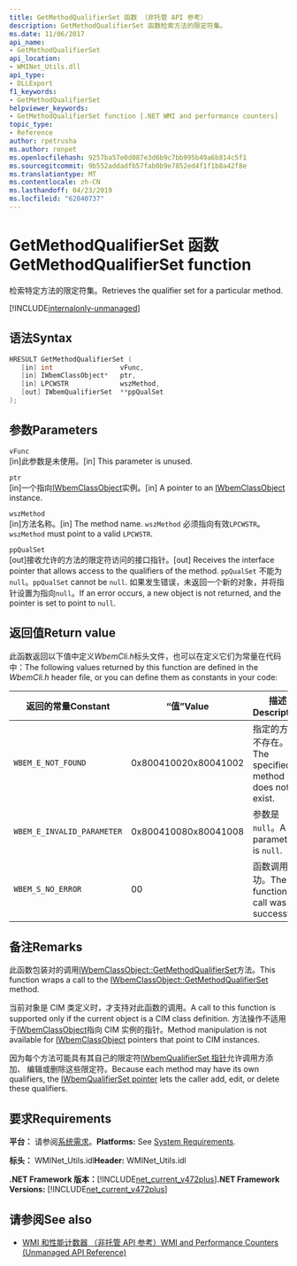 ```yaml
---
title: GetMethodQualifierSet 函数 （非托管 API 参考）
description: GetMethodQualifierSet 函数检索方法的限定符集。
ms.date: 11/06/2017
api_name:
- GetMethodQualifierSet
api_location:
- WMINet_Utils.dll
api_type:
- DLLExport
f1_keywords:
- GetMethodQualifierSet
helpviewer_keywords:
- GetMethodQualifierSet function [.NET WMI and performance counters]
topic_type:
- Reference
author: rpetrusha
ms.author: ronpet
ms.openlocfilehash: 9257ba57e0d087e3d6b9c7bb995b49a6b814c5f1
ms.sourcegitcommit: 9b552addadfb57fab0b9e7852ed4f1f1b8a42f8e
ms.translationtype: MT
ms.contentlocale: zh-CN
ms.lasthandoff: 04/23/2019
ms.locfileid: "62040737"
---
```

# <a name="getmethodqualifierset-function"></a><span data-ttu-id="a000f-103">GetMethodQualifierSet 函数</span><span class="sxs-lookup"><span data-stu-id="a000f-103">GetMethodQualifierSet function</span></span>

<span data-ttu-id="a000f-104">检索特定方法的限定符集。</span><span class="sxs-lookup"><span data-stu-id="a000f-104">Retrieves the qualifier set for a particular method.</span></span>

[!INCLUDE[internalonly-unmanaged](../../../../includes/internalonly-unmanaged.md)]

## <a name="syntax"></a><span data-ttu-id="a000f-105">语法</span><span class="sxs-lookup"><span data-stu-id="a000f-105">Syntax</span></span>

```cpp
HRESULT GetMethodQualifierSet (
   [in] int                 vFunc,
   [in] IWbemClassObject*   ptr,
   [in] LPCWSTR             wszMethod,
   [out] IWbemQualifierSet  **ppQualSet
);
```

## <a name="parameters"></a><span data-ttu-id="a000f-106">参数</span><span class="sxs-lookup"><span data-stu-id="a000f-106">Parameters</span></span>

`vFunc`\
<span data-ttu-id="a000f-107">[in]此参数是未使用。</span><span class="sxs-lookup"><span data-stu-id="a000f-107">[in] This parameter is unused.</span></span>

`ptr`\
<span data-ttu-id="a000f-108">[in]一个指向[IWbemClassObject](/windows/desktop/api/wbemcli/nn-wbemcli-iwbemclassobject)实例。</span><span class="sxs-lookup"><span data-stu-id="a000f-108">[in] A pointer to an [IWbemClassObject](/windows/desktop/api/wbemcli/nn-wbemcli-iwbemclassobject) instance.</span></span>

`wszMethod`\
<span data-ttu-id="a000f-109">[in]方法名称。</span><span class="sxs-lookup"><span data-stu-id="a000f-109">[in] The method  name.</span></span> <span data-ttu-id="a000f-110">`wszMethod` 必须指向有效`LPCWSTR`。</span><span class="sxs-lookup"><span data-stu-id="a000f-110">`wszMethod` must point to a valid `LPCWSTR`.</span></span>

`ppQualSet`\
<span data-ttu-id="a000f-111">[out]接收允许的方法的限定符访问的接口指针。</span><span class="sxs-lookup"><span data-stu-id="a000f-111">[out] Receives the interface pointer that allows access to the qualifiers of the method.</span></span> <span data-ttu-id="a000f-112">`ppQualSet` 不能为 `null`。</span><span class="sxs-lookup"><span data-stu-id="a000f-112">`ppQualSet` cannot be `null`.</span></span> <span data-ttu-id="a000f-113">如果发生错误，未返回一个新的对象，并将指针设置为指向`null`。</span><span class="sxs-lookup"><span data-stu-id="a000f-113">If an error occurs, a new object is not returned, and the pointer is set to point to `null`.</span></span>

## <a name="return-value"></a><span data-ttu-id="a000f-114">返回值</span><span class="sxs-lookup"><span data-stu-id="a000f-114">Return value</span></span>

<span data-ttu-id="a000f-115">此函数返回以下值中定义*WbemCli.h*标头文件，也可以在定义它们为常量在代码中：</span><span class="sxs-lookup"><span data-stu-id="a000f-115">The following values returned by this function are defined in the *WbemCli.h* header file, or you can define them as constants in your code:</span></span>

|<span data-ttu-id="a000f-116">返回的常量</span><span class="sxs-lookup"><span data-stu-id="a000f-116">Constant</span></span>  |<span data-ttu-id="a000f-117">“值”</span><span class="sxs-lookup"><span data-stu-id="a000f-117">Value</span></span>  |<span data-ttu-id="a000f-118">描述</span><span class="sxs-lookup"><span data-stu-id="a000f-118">Description</span></span>  |
|---------|---------|---------|
|`WBEM_E_NOT_FOUND` | <span data-ttu-id="a000f-119">0x80041002</span><span class="sxs-lookup"><span data-stu-id="a000f-119">0x80041002</span></span> | <span data-ttu-id="a000f-120">指定的方法不存在。</span><span class="sxs-lookup"><span data-stu-id="a000f-120">The specified method does not exist.</span></span> |
|`WBEM_E_INVALID_PARAMETER` | <span data-ttu-id="a000f-121">0x80041008</span><span class="sxs-lookup"><span data-stu-id="a000f-121">0x80041008</span></span> | <span data-ttu-id="a000f-122">参数是`null`。</span><span class="sxs-lookup"><span data-stu-id="a000f-122">A parameter is `null`.</span></span> |
|`WBEM_S_NO_ERROR` | <span data-ttu-id="a000f-123">0</span><span class="sxs-lookup"><span data-stu-id="a000f-123">0</span></span> | <span data-ttu-id="a000f-124">函数调用成功。</span><span class="sxs-lookup"><span data-stu-id="a000f-124">The function call was successful.</span></span>  |

## <a name="remarks"></a><span data-ttu-id="a000f-125">备注</span><span class="sxs-lookup"><span data-stu-id="a000f-125">Remarks</span></span>

<span data-ttu-id="a000f-126">此函数包装对的调用[IWbemClassObject::GetMethodQualifierSet](/windows/desktop/api/wbemcli/nf-wbemcli-iwbemclassobject-getmethodqualifierset)方法。</span><span class="sxs-lookup"><span data-stu-id="a000f-126">This function wraps a call to the [IWbemClassObject::GetMethodQualifierSet](/windows/desktop/api/wbemcli/nf-wbemcli-iwbemclassobject-getmethodqualifierset) method.</span></span>

<span data-ttu-id="a000f-127">当前对象是 CIM 类定义时，才支持对此函数的调用。</span><span class="sxs-lookup"><span data-stu-id="a000f-127">A call to this function is supported only if the current object is a CIM class definition.</span></span> <span data-ttu-id="a000f-128">方法操作不适用于[IWbemClassObject](/windows/desktop/api/wbemcli/nn-wbemcli-iwbemclassobject)指向 CIM 实例的指针。</span><span class="sxs-lookup"><span data-stu-id="a000f-128">Method manipulation is not available for [IWbemClassObject](/windows/desktop/api/wbemcli/nn-wbemcli-iwbemclassobject) pointers that point to CIM instances.</span></span>

<span data-ttu-id="a000f-129">因为每个方法可能具有其自己的限定符[IWbemQualifierSet 指针](/windows/desktop/api/wbemcli/nn-wbemcli-iwbemqualifierset)允许调用方添加、 编辑或删除这些限定符。</span><span class="sxs-lookup"><span data-stu-id="a000f-129">Because each method may have its own qualifiers, the [IWbemQualifierSet pointer](/windows/desktop/api/wbemcli/nn-wbemcli-iwbemqualifierset) lets the caller add, edit, or delete these qualifiers.</span></span>

## <a name="requirements"></a><span data-ttu-id="a000f-130">要求</span><span class="sxs-lookup"><span data-stu-id="a000f-130">Requirements</span></span>

<span data-ttu-id="a000f-131">**平台：** 请参阅[系统需求](../../../../docs/framework/get-started/system-requirements.md)。</span><span class="sxs-lookup"><span data-stu-id="a000f-131">**Platforms:** See [System Requirements](../../../../docs/framework/get-started/system-requirements.md).</span></span>

<span data-ttu-id="a000f-132">**标头：** WMINet_Utils.idl</span><span class="sxs-lookup"><span data-stu-id="a000f-132">**Header:** WMINet_Utils.idl</span></span>

<span data-ttu-id="a000f-133">**.NET Framework 版本：**[!INCLUDE[net_current_v472plus](../../../../includes/net-current-v472plus.md)]</span><span class="sxs-lookup"><span data-stu-id="a000f-133">**.NET Framework Versions:** [!INCLUDE[net_current_v472plus](../../../../includes/net-current-v472plus.md)]</span></span>

## <a name="see-also"></a><span data-ttu-id="a000f-134">请参阅</span><span class="sxs-lookup"><span data-stu-id="a000f-134">See also</span></span>

- [<span data-ttu-id="a000f-135">WMI 和性能计数器 （非托管 API 参考）</span><span class="sxs-lookup"><span data-stu-id="a000f-135">WMI and Performance Counters (Unmanaged API Reference)</span></span>](index.md)